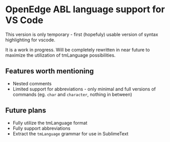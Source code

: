 # OpenEdge ABL language support for VS Code

This version is only temporary - first (hopefuly) usable version of syntax highlighting for vscode.

It is a work in progress. Will be completely rewritten in near future to maximize the utilization of tmLanguage possibilities.

## Features worth mentioning

- Nested comments
- Limited support for abbreviations - only minimal and full versions of commands (eg. `char` and `character`, nothing in between)

## Future plans
- Fully utilize the tmLanguage format
- Fully support abbreviations
- Extract the `tmLanguage` grammar for use in SublimeText 